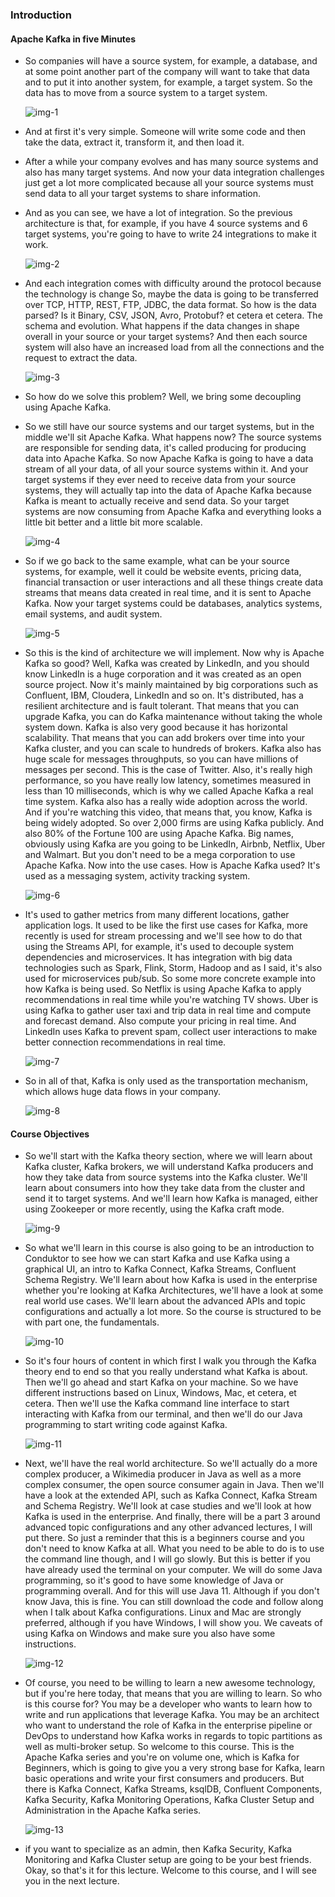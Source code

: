 ### Introduction

#### Apache Kafka in five Minutes

* So companies will have a source system, for example, a database, and at some point another part of the company will want to take that data and to put it into another system, for example, a target system. So the data has to move from a source system to a target system. 

  ![img-1](images/img-1.png)

* And at first it's very simple. Someone will write some code and then take the data, extract it, transform it, and then load it. 

* After a while your company evolves and has many source systems and also has many target systems. And now your data integration challenges just get a lot more complicated because all your source systems must send data to all your target systems to share information. 

* And as you can see, we have a lot of integration. So the previous architecture is that, for example, if you have 4 source systems and 6 target systems, you're going to have to write 24 integrations to make it work.

  ![img-2](images/img-2.png)

* And each integration comes with difficulty around the protocol because the technology is change So, maybe the data is going to be transferred over TCP, HTTP, REST, FTP, JDBC, the data format. So how is the data parsed? Is it Binary, CSV, JSON, Avro, Protobuf? et cetera et cetera. The schema and evolution. What happens if the data changes in shape overall in your source or your target systems? And then each source system will also have an increased load from all the connections and the request to extract the data. 

  ![img-3](images/img-3.png)

* So how do we solve this problem? Well, we bring some decoupling using Apache Kafka. 

* So we still have our source systems and our target systems, but in the middle we'll sit Apache Kafka. What happens now? The source systems are responsible for sending data, it's called producing for producing data into Apache Kafka. So now Apache Kafka is going to have a data stream of all your data, of all your source systems within it. And your target systems if they ever need to receive data from your source systems, they will actually tap into the data of Apache Kafka because Kafka is meant to actually receive and send data. So your target systems are now consuming from Apache Kafka and everything looks a little bit better and a little bit more scalable. 

  ![img-4](images/img-4.png)

* So if we go back to the same example, what can be your source systems, for example, well it could be website events, pricing data, financial transaction or user interactions and all these things create data streams that means data created in real time, and it is sent to Apache Kafka. Now your target systems could be databases, analytics systems, email systems, and audit system. 

  ![img-5](images/img-5.png)

* So this is the kind of architecture we will implement. Now why is Apache Kafka so good? Well, Kafka was created by LinkedIn, and you should know LinkedIn is a huge corporation and it was created as an open source project. Now it's mainly maintained by big corporations such as Confluent, IBM, Cloudera, LinkedIn and so on. It's distributed, has a resilient architecture and is fault tolerant. That means that you can upgrade Kafka, you can do Kafka maintenance without taking the whole system down. Kafka is also very good because it has horizontal scalability. That means that you can add brokers over time into your Kafka cluster, and you can scale to hundreds of brokers. Kafka also has huge scale for messages throughputs, so you can have millions of messages per second. This is the case of Twitter. Also, it's really high performance, so you have really low latency, sometimes measured in less than 10 milliseconds, which is why we called Apache Kafka a real time system. Kafka also has a really wide adoption across the world. And if you're watching this video, that means that, you know, Kafka is being widely adopted. So over 2,000 firms are using Kafka publicly. And also 80% of the Fortune 100 are using Apache Kafka. Big names, obviously using Kafka are you going to be LinkedIn, Airbnb, Netflix, Uber and Walmart. But you don't need to be a mega corporation to use Apache Kafka. Now into the use cases. How is Apache Kafka used? It's used as a messaging system, activity tracking system. 

  ![img-6](images/img-6.png)

* It's used to gather metrics from many different locations, gather application logs. It used to be like the first use cases for Kafka, more recently is used for stream processing and we'll see how to do that using the Streams API, for example, it's used to decouple system dependencies and microservices. It has integration with big data technologies such as Spark, Flink, Storm, Hadoop and as I said, it's also used for microservices pub/sub. So some more concrete example into how Kafka is being used. So Netflix is using Apache Kafka to apply recommendations in real time while you're watching TV shows. Uber is using Kafka to gather user taxi and trip data in real time and compute and forecast demand. Also compute your pricing in real time. And LinkedIn uses Kafka to prevent spam, collect user interactions to make better connection recommendations in real time. 

  ![img-7](images/img-7.png)

* So in all of that, Kafka is only used as the transportation mechanism, which allows huge data flows in your company.

  ![img-8](images/img-8.png)

#### Course Objectives

* So we'll start with the Kafka theory section, where we will learn about Kafka cluster, Kafka brokers, we will understand Kafka producers and how they take data from source systems into the Kafka cluster. We'll learn about consumers into how they take data from the cluster and send it to target systems. And we'll learn how Kafka is managed, either using Zookeeper or more recently, using the Kafka craft mode. 

  ![img-9](images/img-9.png)

* So what we'll learn in this course is also going to be an introduction to Conduktor to see how we can start Kafka and use Kafka using a graphical UI, an intro to Kafka Connect, Kafka Streams, Confluent Schema Registry. We'll learn about how Kafka is used in the enterprise whether you're looking at Kafka Architectures, we'll have a look at some real world use cases. We'll learn about the advanced APIs and topic configurations and actually a lot more. So the course is structured to be with part one, the fundamentals. 

  ![img-10](images/img-10.png)

* So it's four hours of content in which first I walk you through the Kafka theory end to end so that you really understand what Kafka is about. Then we'll go ahead and start Kafka on your machine. So we have different instructions based on Linux, Windows, Mac, et cetera, et cetera. Then we'll use the Kafka command line interface to start interacting with Kafka from our terminal, and then we'll do our Java programming to start writing code against Kafka. 

  ![img-11](images/img-11.png)

* Next, we'll have the real world architecture. So we'll actually do a more complex producer, a Wikimedia producer in Java as well as a more complex consumer, the open source consumer again in Java. Then we'll have a look at the extended API, such as Kafka Connect, Kafka Stream and Schema Registry. We'll look at case studies and we'll look at how Kafka is used in the enterprise. And finally, there will be a part 3 around advanced topic configurations and any other advanced lectures, I will put there. So just a reminder that this is a beginners course and you don't need to know Kafka at all. What you need to be able to do is to use the command line though, and I will go slowly. But this is better if you have already used the terminal on your computer. We will do some Java programming, so it's good to have some knowledge of Java or programming overall. And for this will use Java 11. Although if you don't know Java, this is fine. You can still download the code and follow along when I talk about Kafka configurations. Linux and Mac are strongly preferred, although if you have Windows, I will show you. We caveats of using Kafka on Windows and make sure you also have some instructions. 

  ![img-12](images/img-12.png)

* Of course, you need to be willing to learn a new awesome technology, but if you're here today, that means that you are willing to learn. So who is this course for? You may be a developer who wants to learn how to write and run applications that leverage Kafka. You may be an architect who want to understand the role of Kafka in the enterprise pipeline or DevOps to understand how Kafka works in regards to topic partitions as well as multi-broker setup. So welcome to this course. This is the Apache Kafka series and you're on volume one, which is Kafka for Beginners, which is going to give you a very strong base for Kafka, learn basic operations and write your first consumers and producers. But there is Kafka Connect, Kafka Streams, ksqlDB, Confluent Components, Kafka Security, Kafka Monitoring Operations, Kafka Cluster Setup and Administration in the Apache Kafka series. 

  ![img-13](images/img-13.png)

* if you want to specialize as an admin, then Kafka Security, Kafka Monitoring and Kafka Cluster setup are going to be your best friends. Okay, so that's it for this lecture. Welcome to this course, and I will see you in the next lecture.